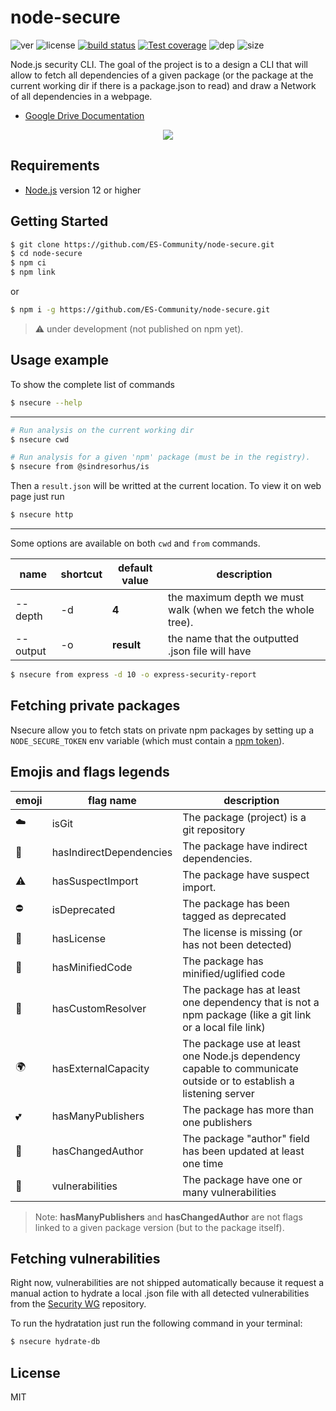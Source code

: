 # node-secure
![ver](https://img.shields.io/github/package-json/v/ES-Community/node-secure?style=flat-square)
![license](https://img.shields.io/github/license/ES-Community/node-secure?style=flat-square)
[![build status][travis-image]][travis-url]
[![Test coverage][codecov-image]][codecov-url]
![dep](https://img.shields.io/david/ES-Community/node-secure?style=flat-square)
![size](https://img.shields.io/github/languages/code-size/ES-Community/node-secure?style=flat-square)

Node.js security CLI. The goal of the project is to a design a CLI that will allow to fetch all dependencies of a given package (or the package at the current working dir if there is a package.json to read) and draw a Network of all dependencies in a webpage.

- [Google Drive Documentation](https://docs.google.com/document/d/1853Uwup9mityAYqAOnen1KSqSA6hlBgpKU0u0ygGY4Y/edit?usp=sharing)

<p align="center">
<img src="https://i.imgur.com/eQhxa5S.png">
</p>

## Requirements

- [Node.js](https://nodejs.org/en/) version 12 or higher

## Getting Started

```bash
$ git clone https://github.com/ES-Community/node-secure.git
$ cd node-secure
$ npm ci
$ npm link
```

or

```bash
$ npm i -g https://github.com/ES-Community/node-secure.git
```

> ⚠️ under development (not published on npm yet).

## Usage example

To show the complete list of commands
```bash
$ nsecure --help
```

---

```bash
# Run analysis on the current working dir
$ nsecure cwd

# Run analysis for a given 'npm' package (must be in the registry).
$ nsecure from @sindresorhus/is
```

Then a `result.json` will be writted at the current location. To view it on web page just run

```bash
$ nsecure http
```

---
Some options are available on both `cwd` and `from` commands.

| name | shortcut | default value | description |
| --- | --- | --- | --- |
| --depth | -d | **4** | the maximum depth we must walk (when we fetch the whole tree). |
| --output | -o | **result** | the name that the outputted .json file will have |

```bash
$ nsecure from express -d 10 -o express-security-report
```

## Fetching private packages

Nsecure allow you to fetch stats on private npm packages by setting up a `NODE_SECURE_TOKEN` env variable (which must contain a [npm token](https://docs.npmjs.com/creating-and-viewing-authentication-tokens)).

## Emojis and flags legends

| emoji | flag name | description |
| --- | --- | --- |
| ☁️ | isGit | The package (project) is a git repository |
| 🌲 | hasIndirectDependencies | The package have indirect dependencies. |
| ⚠️ | hasSuspectImport | The package have suspect import. |
| ⛔️ | isDeprecated | The package has been tagged as deprecated |
| 📜 | hasLicense | The license is missing (or has not been detected) |
| 🔬 | hasMinifiedCode | The package has minified/uglified code |
| 💎 | hasCustomResolver | The package has at least one dependency that is not a npm package (like a git link or a local file link) |
| 🌍 | hasExternalCapacity | The package use at least one Node.js dependency capable to communicate outside or to establish a listening server |
| 💕 | hasManyPublishers | The package has more than one publishers |
| 👥 | hasChangedAuthor | The package "author" field has been updated at least one time |
| 🚨 | vulnerabilities | The package have one or many vulnerabilities |

> Note: **hasManyPublishers** and **hasChangedAuthor** are not flags linked to a given package version (but to the package itself).

## Fetching vulnerabilities

Right now, vulnerabilities are not shipped automatically because it request a manual action to hydrate a local .json file with all detected vulnerabilities from the [Security WG](https://github.com/nodejs/security-wg) repository.

To run the hydratation just run the following command in your terminal:

```bash
$ nsecure hydrate-db
```

## License
MIT

[travis-image]: https://img.shields.io/travis/com/ES-Community/node-secure/master.svg?style=flat-square
[travis-url]: https://travis-ci.com/ES-Community/node-secure
[codecov-image]: https://img.shields.io/codecov/c/github/ES-Community/node-secure.svg?style=flat-square
[codecov-url]: https://codecov.io/github/ES-Community/node-secure
